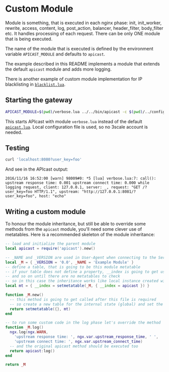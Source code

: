# Custom Module

Module is something, that is executed in each nginx phase: init, init_worker, rewrite, access, content, log, post_action, balancer, header_filter, body_filter etc.
It handles processing of each request. There can be only ONE module that is being executed.

The name of the module that is executed is defined by the environment variable `APICAST_MODULE` and defaults to `apicast`. 

The example described in this README implements a module that extends the default `apicast` module and adds more logging.

There is another example of custom module implementation for IP blacklisting in [`blacklist.lua`](blacklist.lua).

## Starting the gateway

```sh
APICAST_MODULE=$(pwd)/verbose.lua ../../bin/apicast -c $(pwd)/../configuration/local.json
```

This starts APIcast with module `verbose.lua` instead of the default [`apicast.lua`](https://github.com/3scale/apicast/blob/master/apicast/src/apicast.lua). Local configuration file is used, so no 3scale account is needed.

## Testing

```sh
curl 'localhost:8080?user_key=foo'
```

And see in the APIcast output:

```
2016/11/16 16:52:00 [warn] 98009#0: *5 [lua] verbose.lua:7: call(): upstream response time: 0.001 upstream connect time: 0.000 while logging request, client: 127.0.0.1, server: _, request: "GET /?user_key=foo HTTP/1.1", upstream: "http://127.0.0.1:8081/?user_key=foo", host: "echo"
```

## Writing a custom module

To honour the module inheritance, but still be able to override some methods from the `apicast` module, you'll
need some clever use of metatables. Here is a recommended skeleton of the module inheritance:

```lua
-- load and initialize the parent module
local apicast = require('apicast').new()

-- _NAME and _VERSION are used in User-Agent when connecting to the Service Management API
local _M = { _VERSION = '0.0', _NAME = 'Example Module' }
-- define a table, that is going to be this module metatable
-- if your table does not define a property, __index is going to get used
-- and so on until there are no metatables to check
-- so in this case the inheritance works like local instance created with _M.new() -> _M -> apicast`
local mt = { __index = setmetatable(_M, { __index = apicast }) }

function _M.new()
  -- this method is going to get called after this file is required
  -- so create a new table for the internal state (global) and set the metatable for inheritance
  return setmetatable({}, mt)
end

-- to run some custom code in the log phase let's override the method
function _M.log()
  ngx.log(ngx.WARN,
    'upstream response time: ', ngx.var.upstream_response_time, ' ',
    'upstream connect time: ', ngx.var.upstream_connect_time)
  -- and the original apicast method should be executed too
  return apicast:log()
end

return _M
```
